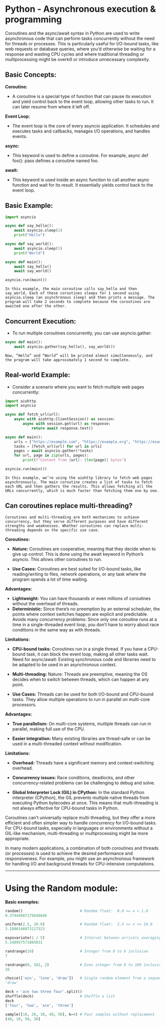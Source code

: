 # Python - Asynchronous execution & programming

Coroutines and the async/await syntax in Python are used to write asynchronous code that can perform tasks concurrently without the need for threads or processes. This is particularly useful for I/O-bound tasks, like web requests or database queries, where you’d otherwise be waiting for a response and wasting CPU cycles and where traditional threading or multiprocessing might be overkill or introduce unnecessary complexity.

## Basic Concepts:
**Coroutine:** 
+ A coroutine is a special type of function that can pause its execution and yield control back to the event loop, allowing other tasks to run. It can later resume from where it left off.

**Event Loop:** 
+ The event loop is the core of every asyncio application. It schedules and executes tasks and callbacks, manages I/O operations, and handles events.

**async:** 
+ This keyword is used to define a coroutine. For example, async def foo(): pass defines a coroutine named foo.

**await:** 
+ This keyword is used inside an async function to call another async function and wait for its result. It essentially yields control back to the event loop.

## Basic Example:
```python
import asyncio

async def say_hello():
    await asyncio.sleep(1)
    print("Hello")

async def say_world():
    await asyncio.sleep(1)
    print("World")

async def main():
    await say_hello()
    await say_world()

asyncio.run(main())
```
    In this example, the main coroutine calls say_hello and then say_world. Each of these coroutines sleeps for 1 second using asyncio.sleep (an asynchronous sleep) and then prints a message. The program will take 2 seconds to complete because the coroutines are awaited one after the other.

## Concurrent Execution:
+ To run multiple coroutines concurrently, you can use asyncio.gather:
```python
async def main():
    await asyncio.gather(say_hello(), say_world())
```
    Now, “Hello” and “World” will be printed almost simultaneously, and the program will take approximately 1 second to complete.

## Real-world Example:
+ Consider a scenario where you want to fetch multiple web pages concurrently:
```python
import aiohttp
import asyncio

async def fetch_url(url):
    async with aiohttp.ClientSession() as session:
        async with session.get(url) as response:
            return await response.text()

async def main():
    urls = ["https://example.com", "https://example.org", "https://example.net"]
    tasks = [fetch_url(url) for url in urls]
    pages = await asyncio.gather(*tasks)
    for url, page in zip(urls, pages):
        print(f"Content from {url}: {len(page)} bytes")

asyncio.run(main())
```
    In this example, we’re using the aiohttp library to fetch web pages asynchronously. The main coroutine creates a list of tasks to fetch each URL and then gathers the results. This allows fetching all the URLs concurrently, which is much faster than fetching them one by one.

## Can coroutines replace multi-threading?
    Coroutines and multi-threading are both mechanisms to achieve concurrency, but they serve different purposes and have different strengths and weaknesses. Whether coroutines can replace multi-threading depends on the specific use case.

**Coroutines:**
+ **Nature:** Coroutines are cooperative, meaning that they decide when to give up control. This is done using the await keyword in Python’s asyncio. This allows other coroutines to run.

+ **Use Cases:** Coroutines are best suited for I/O-bound tasks, like reading/writing to files, network operations, or any task where the program spends a lot of time waiting.

**Advantages:**

+ **Lightweight:** You can have thousands or even millions of coroutines without the overhead of threads.
+ **Deterministic:** Since there’s no preemption by an external scheduler, the points where context switches happen are explicit and predictable.
Avoids many concurrency problems: Since only one coroutine runs at a time in a single-threaded event loop, you don’t have to worry about race conditions in the same way as with threads.

**Limitations:**

+ **CPU-bound tasks:** Coroutines run in a single thread. If you have a CPU-bound task, it can block the event loop, making all other tasks wait.
Need for async/await: Existing synchronous code and libraries need to be adapted to be used in an asynchronous context.
+ **Multi-threading:**
Nature: Threads are preemptive, meaning the OS decides when to switch between threads, which can happen at any point.

+ **Use Cases:** Threads can be used for both I/O-bound and CPU-bound tasks. They allow multiple operations to run in parallel on multi-core processors.

**Advantages:**

+ **True parallelism:** On multi-core systems, multiple threads can run in parallel, making full use of the CPU.

+ **Easier integration:** Many existing libraries are thread-safe or can be used in a multi-threaded context without modification.

**Limitations:**

+ **Overhead:** Threads have a significant memory and context-switching overhead.

+ **Concurrency issues:** Race conditions, deadlocks, and other concurrency-related problems can be challenging to debug and solve.

+ **Global Interpreter Lock (GIL) in CPython:** In the standard Python interpreter (CPython), the GIL prevents multiple native threads from executing Python bytecodes at once. This means that multi-threading is not always effective for CPU-bound tasks in Python.

Coroutines can’t universally replace multi-threading, but they offer a more efficient and often simpler way to handle concurrency for I/O-bound tasks. For CPU-bound tasks, especially in languages or environments without a GIL-like mechanism, multi-threading or multiprocessing might be more appropriate.

In many modern applications, a combination of both coroutines and threads (or processes) is used to achieve the desired performance and responsiveness. For example, you might use an asynchronous framework for handling I/O and background threads for CPU-intensive computations.
___

# Using the Random module: 

**Basic exemples:**

```python
random()                          # Random float:  0.0 <= x < 1.0
0.37444887175646646

uniform(2.5, 10.0)                # Random float:  2.5 <= x <= 10.0
3.1800146073117523

expovariate(1 / 5)                # Interval between arrivals averaging 5 seconds
5.148957571865031

randrange(10)                     # Integer from 0 to 9 inclusive
7

randrange(0, 101, 2)              # Even integer from 0 to 100 inclusive
26

choice(['win', 'lose', 'draw'])   # Single random element from a sequence
'draw'

deck = 'ace two three four'.split()
shuffle(deck)                     # Shuffle a list
deck
['four', 'two', 'ace', 'three']

sample([10, 20, 30, 40, 50], k=4) # Four samples without replacement
[40, 10, 50, 30]
```



